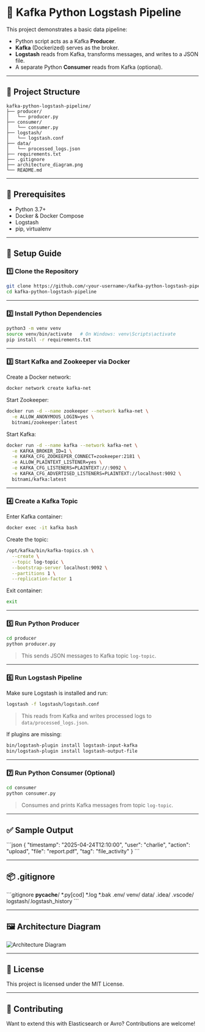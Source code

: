 # 🔄 Kafka Python Logstash Pipeline

This project demonstrates a basic data pipeline:

- Python script acts as a Kafka **Producer**.
- **Kafka** (Dockerized) serves as the broker.
- **Logstash** reads from Kafka, transforms messages, and writes to a JSON file.
- A separate Python **Consumer** reads from Kafka (optional).

---

## 📁 Project Structure

```
kafka-python-logstash-pipeline/
├── producer/
│   └── producer.py
├── consumer/
│   └── consumer.py
├── logstash/
│   └── logstash.conf
├── data/
│   └── processed_logs.json
├── requirements.txt
├── .gitignore
├── architecture_diagram.png
└── README.md
```

---

## 🧰 Prerequisites

- Python 3.7+
- Docker & Docker Compose
- Logstash
- pip, virtualenv

---

## 🚀 Setup Guide

### 1️⃣ Clone the Repository

```bash
git clone https://github.com/<your-username>/kafka-python-logstash-pipeline.git
cd kafka-python-logstash-pipeline
```

---

### 2️⃣ Install Python Dependencies

```bash
python3 -m venv venv
source venv/bin/activate   # On Windows: venv\Scripts\activate
pip install -r requirements.txt
```

---

### 3️⃣ Start Kafka and Zookeeper via Docker

Create a Docker network:

```bash
docker network create kafka-net
```

Start Zookeeper:

```bash
docker run -d --name zookeeper --network kafka-net \
  -e ALLOW_ANONYMOUS_LOGIN=yes \
  bitnami/zookeeper:latest
```

Start Kafka:

```bash
docker run -d --name kafka --network kafka-net \
  -e KAFKA_BROKER_ID=1 \
  -e KAFKA_CFG_ZOOKEEPER_CONNECT=zookeeper:2181 \
  -e ALLOW_PLAINTEXT_LISTENER=yes \
  -e KAFKA_CFG_LISTENERS=PLAINTEXT://:9092 \
  -e KAFKA_CFG_ADVERTISED_LISTENERS=PLAINTEXT://localhost:9092 \
  bitnami/kafka:latest
```

---

### 4️⃣ Create a Kafka Topic

Enter Kafka container:

```bash
docker exec -it kafka bash
```

Create the topic:

```bash
/opt/kafka/bin/kafka-topics.sh \
  --create \
  --topic log-topic \
  --bootstrap-server localhost:9092 \
  --partitions 1 \
  --replication-factor 1
```

Exit container:

```bash
exit
```

---

### 5️⃣ Run Python Producer

```bash
cd producer
python producer.py
```

> This sends JSON messages to Kafka topic `log-topic`.

---

### 6️⃣ Run Logstash Pipeline

Make sure Logstash is installed and run:

```bash
logstash -f logstash/logstash.conf
```

> This reads from Kafka and writes processed logs to `data/processed_logs.json`.

If plugins are missing:

```bash
bin/logstash-plugin install logstash-input-kafka
bin/logstash-plugin install logstash-output-file
```

---

### 7️⃣ Run Python Consumer (Optional)

```bash
cd consumer
python consumer.py
```

> Consumes and prints Kafka messages from topic `log-topic`.

---

## ✅ Sample Output

\`\`\`json
{
  "timestamp": "2025-04-24T12:10:00",
  "user": "charlie",
  "action": "upload",
  "file": "report.pdf",
  "tag": "file_activity"
}
\`\`\`

---

## 📦 .gitignore

\`\`\`gitignore
__pycache__/
*.py[cod]
*.log
*.bak
.env/
venv/
data/
.idea/
.vscode/
logstash/.logstash_history
\`\`\`

---

## 🖼️ Architecture Diagram

![Architecture Diagram](architecture_diagram.png)

---

## 📃 License

This project is licensed under the MIT License.

---

## 🙋 Contributing

Want to extend this with Elasticsearch or Avro? Contributions are welcome!
